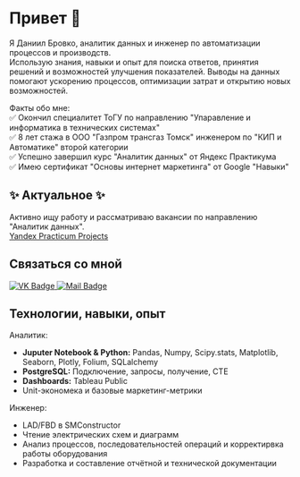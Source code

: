 # Привет 👋
Я Даниил Бровко, аналитик данных и инженер по автоматизации процессов и производств.\
Использую знания, навыки и опыт для поиска ответов, принятия решений и возможностей улучшения показателей.
Выводы на данных помогают ускорению процессов, оптимизации затрат и открытию новых возможностей.

Факты обо мне:\
✅ Окончил специалитет ТоГУ по направлению "Упаравление и информатика в технических системах"\
✅ 8 лет стажа в ООО "Газпром трансгаз Томск" инженером по "КИП и Автоматике" второй категории\
✅ Успешно завершил курс "Аналитик данных" от Яндекс Практикума\
✅ Имею сертификат "Основы интернет маркетинга" от Google "Навыки"

## ✨ Актуальное ✨
Активно ищу работу и рассматриваю вакансии по направлению "Аналитик данных".\
[Yandex Practicum Projects](https://github.com/Linecore/Yandex_Practicum_DA)

## Связаться со мной

<div id="badges">
  <a href="https://vk.cc/cvpAhH">
    <img src="https://img.shields.io/badge/VK.COM-blue?style=flat&logo=VK.COM&color=blue" alt="VK Badge"/>
  </a>
  <a href="mailto:lans-fx@rambler.ru&body=привет?subject=Привет, Я пишу тебе с github и хочу спросить: ">
    <img src="https://img.shields.io/badge/%40mail-me-%23FF8C00?style=flat&logo=mail&labelColor=%23FF8C00&color=%23696969" alt="Mail Badge"/>
  </a>
</div>

## Технологии, навыки, опыт

Аналитик:
- **Juputer Notebook & Python:** Pandas, Numpy, Scipy.stats, Matplotlib, Seaborn, Plotly, Folium, SQLalchemy
- **PostgreSQL:** Подключение, запросы, получение, CTE
- **Dashboards:** Tableau Public
- Unit-экономека и базовые маркетинг-метрики


Инженер:
- LAD/FBD в SMConstructor
- Чтение электрических схем и диаграмм
- Анализ процессов, последовательностей операций и корректирвка работы оборудования
- Разработка и составление отчётной и технической документации
